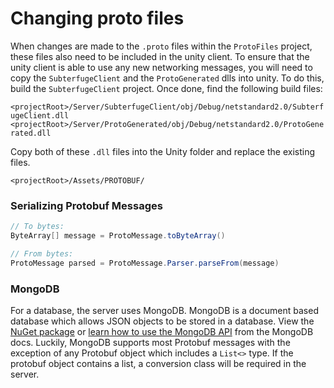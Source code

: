 ﻿# Changing proto files

When changes are made to the `.proto` files within the `ProtoFiles` project, these files also need to be included in the unity client. To ensure that the unity client
is able to use any new networking messages, you will need to copy the `SubterfugeClient` and the `ProtoGenerated` dlls into unity. To do this, build the `SubterfugeClient` project. Once done,
find the following build files:

`<projectRoot>/Server/SubterfugeClient/obj/Debug/netstandard2.0/SubterfugeClient.dll`<br/>
`<projectRoot>/Server/ProtoGenerated/obj/Debug/netstandard2.0/ProtoGenerated.dll`<br/>

Copy both of these `.dll` files into the Unity folder and replace the existing files.

`<projectRoot>/Assets/PROTOBUF/`

### Serializing Protobuf Messages

```cs
// To bytes:
ByteArray[] message = ProtoMessage.toByteArray()

// From bytes:
ProtoMessage parsed = ProtoMessage.Parser.parseFrom(message)
```

### MongoDB

For a database, the server uses MongoDB. MongoDB is a document based database which allows JSON objects to be stored in a database. View the [NuGet package](https://www.nuget.org/packages/mongodb.driver)
or [learn how to use the MongoDB API](https://mongodb.github.io/mongo-csharp-driver/2.12/getting_started/quick_tour/) from the MongoDB docs. Luckily, MongoDB supports most Protobuf messages
with the exception of any Protobuf object which includes a `List<>` type. If the protobuf object contains a list, a conversion class will be required in the server.